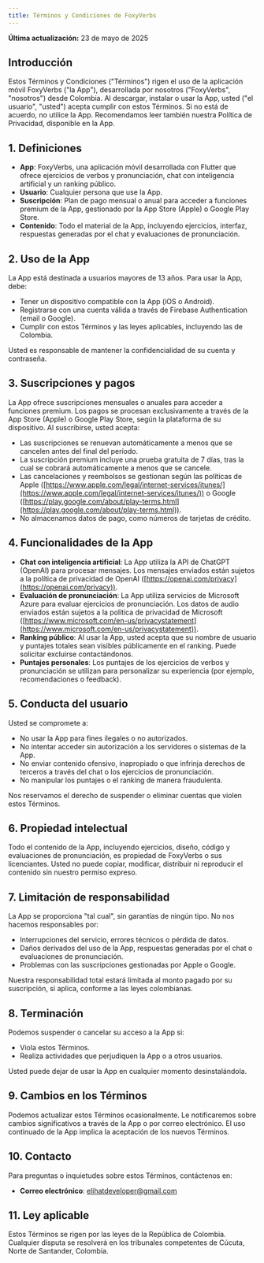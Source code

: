 ```yaml
---
title: Términos y Condiciones de FoxyVerbs
---
```


**Última actualización:** 23 de mayo de 2025

## Introducción
Estos Términos y Condiciones ("Términos") rigen el uso de la aplicación móvil FoxyVerbs ("la App"), desarrollada por nosotros ("FoxyVerbs", "nosotros") desde Colombia. Al descargar, instalar o usar la App, usted ("el usuario", "usted") acepta cumplir con estos Términos. Si no está de acuerdo, no utilice la App. Recomendamos leer también nuestra Política de Privacidad, disponible en la App.

## 1. Definiciones
- **App**: FoxyVerbs, una aplicación móvil desarrollada con Flutter que ofrece ejercicios de verbos y pronunciación, chat con inteligencia artificial y un ranking público.
- **Usuario**: Cualquier persona que use la App.
- **Suscripción**: Plan de pago mensual o anual para acceder a funciones premium de la App, gestionado por la App Store (Apple) o Google Play Store.
- **Contenido**: Todo el material de la App, incluyendo ejercicios, interfaz, respuestas generadas por el chat y evaluaciones de pronunciación.

## 2. Uso de la App
La App está destinada a usuarios mayores de 13 años. Para usar la App, debe:

- Tener un dispositivo compatible con la App (iOS o Android).
- Registrarse con una cuenta válida a través de Firebase Authentication (email o Google).
- Cumplir con estos Términos y las leyes aplicables, incluyendo las de Colombia.

Usted es responsable de mantener la confidencialidad de su cuenta y contraseña.

## 3. Suscripciones y pagos
La App ofrece suscripciones mensuales o anuales para acceder a funciones premium. Los pagos se procesan exclusivamente a través de la App Store (Apple) o Google Play Store, según la plataforma de su dispositivo. Al suscribirse, usted acepta:

- Las suscripciones se renuevan automáticamente a menos que se cancelen antes del final del período.
- La suscripción premium incluye una prueba gratuita de 7 días, tras la cual se cobrará automáticamente a menos que se cancele.
- Las cancelaciones y reembolsos se gestionan según las políticas de Apple ([https://www.apple.com/legal/internet-services/itunes/](https://www.apple.com/legal/internet-services/itunes/)) o Google ([https://play.google.com/about/play-terms.html](https://play.google.com/about/play-terms.html)).
- No almacenamos datos de pago, como números de tarjetas de crédito.

## 4. Funcionalidades de la App
- **Chat con inteligencia artificial**: La App utiliza la API de ChatGPT (OpenAI) para procesar mensajes. Los mensajes enviados están sujetos a la política de privacidad de OpenAI ([https://openai.com/privacy](https://openai.com/privacy)).
- **Evaluación de pronunciación**: La App utiliza servicios de Microsoft Azure para evaluar ejercicios de pronunciación. Los datos de audio enviados están sujetos a la política de privacidad de Microsoft ([https://www.microsoft.com/en-us/privacystatement](https://www.microsoft.com/en-us/privacystatement)).
- **Ranking público**: Al usar la App, usted acepta que su nombre de usuario y puntajes totales sean visibles públicamente en el ranking. Puede solicitar excluirse contactándonos.
- **Puntajes personales**: Los puntajes de los ejercicios de verbos y pronunciación se utilizan para personalizar su experiencia (por ejemplo, recomendaciones o feedback).

## 5. Conducta del usuario
Usted se compromete a:

- No usar la App para fines ilegales o no autorizados.
- No intentar acceder sin autorización a los servidores o sistemas de la App.
- No enviar contenido ofensivo, inapropiado o que infrinja derechos de terceros a través del chat o los ejercicios de pronunciación.
- No manipular los puntajes o el ranking de manera fraudulenta.

Nos reservamos el derecho de suspender o eliminar cuentas que violen estos Términos.

## 6. Propiedad intelectual
Todo el contenido de la App, incluyendo ejercicios, diseño, código y evaluaciones de pronunciación, es propiedad de FoxyVerbs o sus licenciantes. Usted no puede copiar, modificar, distribuir ni reproducir el contenido sin nuestro permiso expreso.

## 7. Limitación de responsabilidad
La App se proporciona "tal cual", sin garantías de ningún tipo. No nos hacemos responsables por:

- Interrupciones del servicio, errores técnicos o pérdida de datos.
- Daños derivados del uso de la App, respuestas generadas por el chat o evaluaciones de pronunciación.
- Problemas con las suscripciones gestionadas por Apple o Google.

Nuestra responsabilidad total estará limitada al monto pagado por su suscripción, si aplica, conforme a las leyes colombianas.

## 8. Terminación
Podemos suspender o cancelar su acceso a la App si:

- Viola estos Términos.
- Realiza actividades que perjudiquen la App o a otros usuarios.

Usted puede dejar de usar la App en cualquier momento desinstalándola.

## 9. Cambios en los Términos
Podemos actualizar estos Términos ocasionalmente. Le notificaremos sobre cambios significativos a través de la App o por correo electrónico. El uso continuado de la App implica la aceptación de los nuevos Términos.

## 10. Contacto
Para preguntas o inquietudes sobre estos Términos, contáctenos en:

- **Correo electrónico**: [elihatdeveloper@gmail.com](mailto:elihatdeveloper@gmail.com)

## 11. Ley aplicable
Estos Términos se rigen por las leyes de la República de Colombia. Cualquier disputa se resolverá en los tribunales competentes de Cúcuta, Norte de Santander, Colombia.